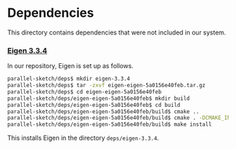 # Dependencies
This directory contains dependencies that were not included in our system.

### [Eigen 3.3.4](http://eigen.tuxfamily.org/index.php?title=Main_Page)
In our repository, Eigen is set up as follows.
```bash
parallel-sketch/deps$ mkdir eigen-3.3.4
parallel-sketch/deps$ tar -zxvf eigen-eigen-5a0156e40feb.tar.gz
parallel-sketch/deps$ cd eigen-eigen-5a0156e40feb
parallel-sketch/deps/eigen-eigen-5a0156e40feb$ mkdir build
parallel-sketch/deps/eigen-eigen-5a0156e40feb$ cd build
parallel-sketch/deps/eigen-eigen-5a0156e40feb/build$ cmake ..
parallel-sketch/deps/eigen-eigen-5a0156e40feb/build$ cmake . -DCMAKE_INSTALL_PREFIX=../../eigen-3.3.4
parallel-sketch/deps/eigen-eigen-5a0156e40feb/build$ make install
```
This installs Eigen in the directory `deps/eigen-3.3.4`.
